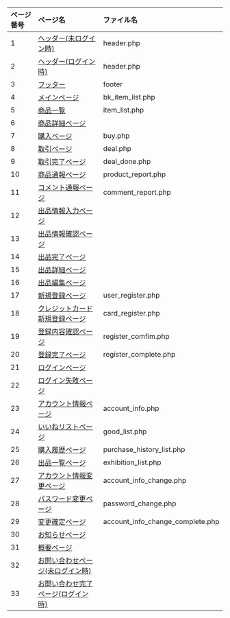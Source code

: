 |ページ番号|ページ名|ファイル名|
|:---|:---|:---|
|1|[ヘッダー(未ログイン時)](#ヘッダー未ログイン時)|header.php|
|2|[ヘッダー(ログイン時)](#ヘッダーログイン時)|header.php|
|3|[フッター](#フッター)|footer|
|4|[メインページ](#メインページ)|bk_item_list.php|
|5|[商品一覧](#商品一覧)|item_list.php|
|6|[商品詳細ページ](#商品詳細ページ)||
|7|[購入ページ](#購入ページ)|buy.php|
|8|[取引ページ](#取引ページ)|deal.php|
|9|[取引完了ページ](#取引完了ページ)|deal_done.php|
|10|[商品通報ページ](#商品通報ページ)|product_report.php|
|11|[コメント通報ページ](#コメント通報ページ)|comment_report.php|
|12|[出品情報入力ページ](#出品情報入力ページ)||
|13|[出品情報確認ページ](#出品情報確認ページ)||
|14|[出品完了ページ](#出品完了ページ)||
|15|[出品詳細ページ](#出品詳細ページ)||
|16|[出品編集ページ](#出品編集ページ)||
|17|[新規登録ページ](#新規登録ページ)|user_register.php|
|18|[クレジットカード新規登録ページ](#クレジットカード新規登録ページ)|card_register.php|
|19|[登録内容確認ページ](#登録内容確認ページ)|register_comfim.php|
|20|[登録完了ページ](#登録完了ページ)|register_complete.php|
|21|[ログインページ](#ログインページ)||
|22|[ログイン失敗ページ](#ログイン失敗ページ)||
|23|[アカウント情報ページ](#アカウント情報ページ)|account_info.php|
|24|[いいねリストページ](#いいねリストページ)|good_list.php|
|25|[購入履歴ページ](#購入履歴ページ)|purchase_history_list.php|
|26|[出品一覧ページ](#購入履歴ページ)|exhibition_list.php|
|27|[アカウント情報変更ページ](#アカウント情報変更ページ)|account_info_change.php|
|28|[パスワード変更ページ](#パスワード変更ページ)|password_change.php|
|29|[変更確定ページ](#パスワード変更ページ)|account_info_change_complete.php|
|30|[お知らせページ](#お知らせページ)||
|31|[概要ページ](#概要ページ)||
|32|[お問い合わせページ(未ログイン時)](#お問い合わせページ未ログイン時)||
|33|[お問い合わせ完了ページ(ログイン時)](#お問い合わせ完了ページログイン時)||
